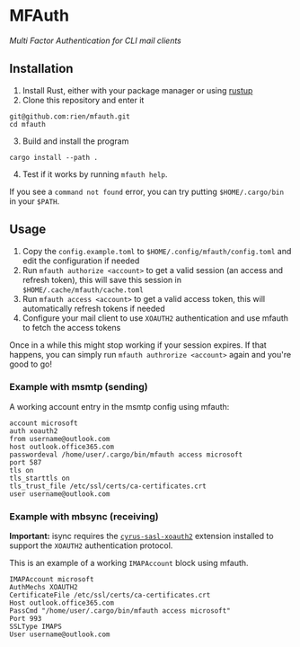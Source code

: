 # MFAuth

_Multi Factor Authentication for CLI mail clients_

## Installation

1. Install Rust, either with your package manager or using [rustup](https://rustup.rs/)
2. Clone this repository and enter it
  ```
  git@github.com:rien/mfauth.git
  cd mfauth
  ```
3. Build and install the program
  ```
  cargo install --path .
  ```
4. Test if it works by running `mfauth help`.

If you see a `command not found` error, you can try putting `$HOME/.cargo/bin`  in your `$PATH`.

## Usage

1. Copy the `config.example.toml` to `$HOME/.config/mfauth/config.toml` and edit the configuration if needed
2. Run `mfauth authorize <account>` to get a valid session (an access and refresh token), this will save this session in `$HOME/.cache/mfauth/cache.toml`
3. Run `mfauth access <account>` to get a valid access token, this will automatically refresh tokens if needed
4. Configure your mail client to use `XOAUTH2` authentication and use mfauth to fetch the access tokens

Once in a while this might stop working if your session expires. If that happens, you can simply run `mfauth authrorize <account>` again and you're good to go!


### Example with msmtp (sending)

A working account entry in the msmtp config using mfauth:

```
account microsoft
auth xoauth2
from username@outlook.com
host outlook.office365.com
passwordeval /home/user/.cargo/bin/mfauth access microsoft
port 587
tls on
tls_starttls on
tls_trust_file /etc/ssl/certs/ca-certificates.crt
user username@outlook.com
```

### Example with mbsync (receiving)

**Important:** isync requires the [`cyrus-sasl-xoauth2`](https://github.com/moriyoshi/cyrus-sasl-xoauth2) extension installed to support the `XOAUTH2` authentication protocol.

This is an example of a working `IMAPAccount` block using mfauth.

```
IMAPAccount microsoft
AuthMechs XOAUTH2
CertificateFile /etc/ssl/certs/ca-certificates.crt
Host outlook.office365.com
PassCmd "/home/user/.cargo/bin/mfauth access microsoft"
Port 993
SSLType IMAPS
User username@outlook.com
```

